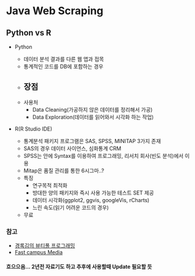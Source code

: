 # Java Web Scraping
## Python vs R
 - Python
 	 - 데이터 분석 결과를 다른 웹 앱과 접목
 	 - 통계적인 코드를 DB에 포함하는 경우
 	 - 장점
 	 	 -  
 	 - 사용처
 	 	 - Data Cleaning(가공하지 않은 데이터를 정리해서 가공)
 	 	 - Data Exploration(데이터를 읽어와서 시각화 하는 작업)

 - R(R Studio IDE)
 	 - 통계분석 패키지 프로그램은 SAS, SPSS, MINITAP 3가지 존재
 	 - SAS의 경우 데이터 사이언스, 심화통계 CRM
 	 - SPSS는 안에 Syntax를 이용하여 프로그래밍, 리서치 회사(빈도 분석)에서 이용
 	 - Mitap은 품질 관리를 통한 6시그마..?
 	 - 특징
 	 	 - 연구목적 최적화
		 - 방대한 양의 패키지와 즉시 사용 가능한 테스트 SET 제공
		 - 데이터 시각화(ggplot2, ggvis, googleVis, rCharts)
		 - 느린 속도(읽기 어려운 코드의 경우)
 	 - 무료

### 참고
 - [경록김의 뷰티풀 프로그래밍](https://velopert.com/133 "경록김의 뷰티풀 프로그래밍")
 - [Fast campus Media](http://media.fastcampus.co.kr/knowledge/dataanalysis-python-r/ "Fast campus Media")

#### 흐으으음... 2년전 자료기도 하고 추후에 사용할때 Update 필요할 듯